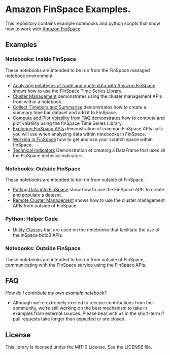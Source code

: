 # Amazon FinSpace Examples. 
This repository contains example notebooks and python scripts that show how to work with [Amazon FinSpace](https://aws.amazon.com/finspace/).

## Examples

### Notebooks: Inside FinSpace

These notebooks are intended to be run from the FinSpace managed notebook environment.

- [Analyzing petabytes of trade and quote data with Amazon FinSpace](amazon-finspace-examples/notebooks/analyze_trade_and_quote_data/) shows how to use the FinSpace Time Series Library.  
- [Cluster Management](amazon-finspace-examples/notebooks/cluster_management/) demonstrates using the cluster management APIs from within a  notebook.  
- [Collect Timebars and Summarize](amazon-finspace-examples/notebooks/collect_timebars_and_summarize/) demonstrates how to create a summary time bar dataset and add it to FinSpace.  
- [Compute and Plot Volatility from TAQ](amazon-finspace-examples/notebooks/compute_and_plot_volatility_from_taq/) demonstrates how to compute and plot valatility using the finSpace Time Series Library.  
- [Exploring FinSpace APIs](amazon-finspace-examples/notebooks/exploring_finspace_apis/) demonstration of common FinSpace APIs calls you will use when analyzing data within notebooks in FinSpace.  
- [Working in FinSpace](amazon-finspace-examples/notebooks/WorkingInFinSpace/) how to get and use your scratch space within finSpace. 
- [Technical Indicators](amazon-finspace-examples/notebooks/technical_indicators/) Demonstration of creating a DataFrame that uses all the FinSpace technical indicators. 

### Notebooks: Outside FinSpace

These notebooks are intended to be run from outside of FinSpace. 

- [Putting Data into FinSpace](amazon-finspace-examples/notebooks/putting_data_into_finspace/) show how to use the FinSpace APIs to create and populate a dataset. 
- [Remote Cluster Management](amazon-finspace-examples/notebooks/remote_cluster_management/) shows how to use the cluster management APIs from outside of FinSpace.

### Python: Helper Code

- [Utility Classes](amazon-finspace-examples/notebooks/Utilities/) that are used on the notebooks that facilitate the use of the inSpace boto3 APIs.  

### Notebooks: Outside FinSpace
These notebooks are intended to be run from outside of FinSpace, communicating with the FinSpace service using the FinSpace APIs.

## FAQ

*How do I contribute my own example notebook?*

- Although we're extremely excited to receive contributions from the community, we're still working on the best mechanism to take in examples from external sources.  Please bear with us in the short-term if pull requests take longer than expected or are closed.

## License

This library is licensed under the MIT-0 License. See the LICENSE file.

